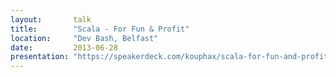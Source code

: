```yaml
---
layout:       talk
title:        "Scala - For Fun & Profit"
location:     "Dev Bash, Belfast"
date:         2013-06-28
presentation: "https://speakerdeck.com/kouphax/scala-for-fun-and-profit"
---
```

